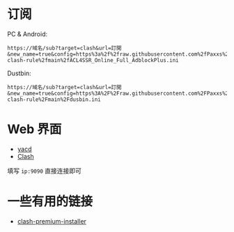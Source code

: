 # 订阅

PC & Android:

```
https://域名/sub?target=clash&url=訂閲&new_name=true&config=https%3a%2f%2fraw.githubusercontent.com%2fPaxxs%2fsubconverter-clash-rule%2fmain%2fACL4SSR_Online_Full_AdblockPlus.ini
```

Dustbin:

```shell
https://域名/sub?target=clash&url=訂閲&new_name=true&config=https%3A%2F%2Fraw.githubusercontent.com%2FPaxxs%2Fsubconverter-clash-rule%2Fmain%2Fdusbin.ini
```

# Web 界面

- [yacd](http://yacd.haishan.me/)
- [Clash](http://clash.razord.top/#/proxies)

填写 `ip:9090` 直接连接即可

# 一些有用的链接

- [clash-premium-installer](https://github.com/Kr328/clash-premium-installer)